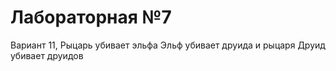 # Лабораторная №7

Вариант 11, 
Рыцарь убивает эльфа
Эльф убивает друида и рыцаря
Друид убивает друидов